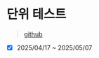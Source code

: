 # 단위 테스트

> [github](https://github.com/AcornPublishing/unit-testing)

- [x] 2025/04/17 ~ 2025/05/07

